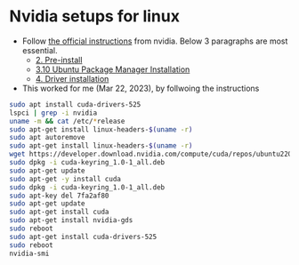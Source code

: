 # Nvidia setups for linux

* Follow [the official instructions](https://docs.nvidia.com/cuda/cuda-installation-guide-linux/index.html#) from nvidia. Below 3 paragraphs are most essential.
    - [2. Pre-install](https://docs.nvidia.com/cuda/cuda-installation-guide-linux/index.html#pre-installation-actions)
    - [3.10 Ubuntu Package Manager Installation](https://docs.nvidia.com/cuda/cuda-installation-guide-linux/index.html#package-manager-installation)
    - [4. Driver installation](https://docs.nvidia.com/cuda/cuda-installation-guide-linux/index.html#driver-installation)
* This worked for me (Mar 22, 2023), by follwoing the instructions
```bash
sudo apt install cuda-drivers-525
lspci | grep -i nvidia
uname -m && cat /etc/*release
sudo apt-get install linux-headers-$(uname -r)
sudo apt autoremove
sudo apt-get install linux-headers-$(uname -r)
wget https://developer.download.nvidia.com/compute/cuda/repos/ubuntu2204/x86_64/cuda-keyring_1.0-1_all.deb
sudo dpkg -i cuda-keyring_1.0-1_all.deb
sudo apt-get update
sudo apt-get -y install cuda
sudo dpkg -i cuda-keyring_1.0-1_all.deb
sudo apt-key del 7fa2af80
sudo apt-get update
sudo apt-get install cuda
sudo apt-get install nvidia-gds
sudo reboot
sudo apt-get install cuda-drivers-525
sudo reboot
nvidia-smi
```